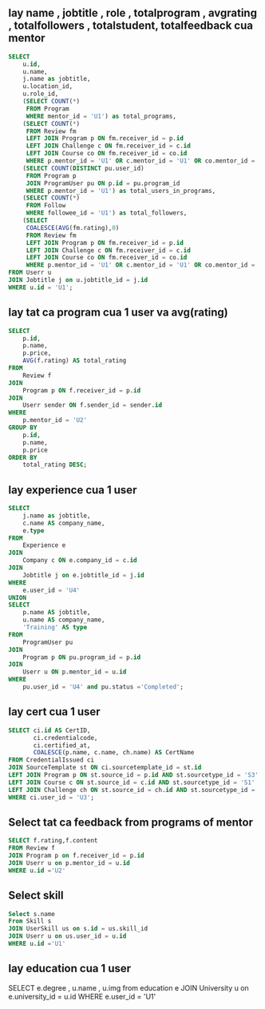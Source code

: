 ## lay name , jobtitle , role , totalprogram , avgrating , totalfollowers , totalstudent, totalfeedback  cua mentor
```sql
SELECT 
    u.id,
    u.name,
    j.name as jobtitle,
    u.location_id,
    u.role_id,
    (SELECT COUNT(*) 
     FROM Program 
     WHERE mentor_id = 'U1') as total_programs,
    (SELECT COUNT(*)
     FROM Review fm
     LEFT JOIN Program p ON fm.receiver_id = p.id
     LEFT JOIN Challenge c ON fm.receiver_id = c.id
     LEFT JOIN Course co ON fm.receiver_id = co.id
     WHERE p.mentor_id = 'U1' OR c.mentor_id = 'U1' OR co.mentor_id = 'U1') as total_feedback,
    (SELECT COUNT(DISTINCT pu.user_id) 
     FROM Program p 
     JOIN ProgramUser pu ON p.id = pu.program_id 
     WHERE p.mentor_id = 'U1') as total_users_in_programs,
    (SELECT COUNT(*) 
     FROM Follow 
     WHERE followee_id = 'U1') as total_followers,
    (SELECT 
     COALESCE(AVG(fm.rating),0)
     FROM Review fm
     LEFT JOIN Program p ON fm.receiver_id = p.id
     LEFT JOIN Challenge c ON fm.receiver_id = c.id
     LEFT JOIN Course co ON fm.receiver_id = co.id
     WHERE p.mentor_id = 'U1' OR c.mentor_id = 'U1' OR co.mentor_id = 'U1') as average_rating
FROM Userr u 
JOIN Jobtitle j on u.jobtitle_id = j.id
WHERE u.id = 'U1';
```

## lay tat ca program cua 1 user va avg(rating)
```sql
SELECT 
    p.id,
    p.name,
    p.price,
    AVG(f.rating) AS total_rating
FROM 
    Review f
JOIN 
    Program p ON f.receiver_id = p.id
JOIN 
    Userr sender ON f.sender_id = sender.id
WHERE 
    p.mentor_id = 'U2'
GROUP BY   
    p.id,
    p.name,
    p.price
ORDER BY 
    total_rating DESC;
```

## lay experience cua 1 user
```sql
SELECT 
    j.name as jobtitle,
    c.name AS company_name,
    e.type
FROM 
    Experience e
JOIN 
    Company c ON e.company_id = c.id
JOIN 
	Jobtitle j on e.jobtitle_id = j.id
WHERE 
    e.user_id = 'U4'
UNION
SELECT 
    p.name AS jobtitle,
    u.name AS company_name,
    'Training' AS type
FROM 
    ProgramUser pu
JOIN 
    Program p ON pu.program_id = p.id
JOIN 
    Userr u ON p.mentor_id = u.id
WHERE 
    pu.user_id = 'U4' and pu.status ='Completed';

```

## lay cert cua 1 user
```sql
SELECT ci.id AS CertID, 
       ci.credentialcode, 
       ci.certified_at, 
       COALESCE(p.name, c.name, ch.name) AS CertName
FROM CredentialIssued ci
JOIN SourceTemplate st ON ci.sourcetemplate_id = st.id
LEFT JOIN Program p ON st.source_id = p.id AND st.sourcetype_id = 'S3'
LEFT JOIN Course c ON st.source_id = c.id AND st.sourcetype_id = 'S1'
LEFT JOIN Challenge ch ON st.source_id = ch.id AND st.sourcetype_id = 'S2'
WHERE ci.user_id = 'U3';
```
## Select tat ca feedback from programs of mentor
```sql
SELECT f.rating,f.content 
FROM Review f
JOIN Program p on f.receiver_id = p.id
JOIN Userr u on p.mentor_id = u.id
WHERE u.id ='U2'
```
## Select skill
```sql 
Select s.name
From Skill s
JOIN UserSkill us on s.id = us.skill_id
JOIN Userr u on us.user_id = u.id
WHERE u.id ='U1'
```
## lay education cua 1 user
SELECT e.degree , u.name , u.img
 from education e
JOIN University u on e.university_id = u.id
WHERE e.user_id = 'U1'

